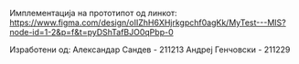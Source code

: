 Имплементација на прототипот од линкот:
https://www.figma.com/design/oIIZhH6XHjrkgpchf0agKk/MyTest---MIS?node-id=1-2&p=f&t=pyDShTafBJO0qPbp-0

Изработени од:
Александар Сандев - 211213
Андреј Генчовски - 211229
